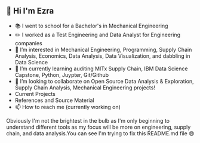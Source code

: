 ## 👋 Hi I'm Ezra
- :books: I went to school for a Bachelor's in Mechanical Engineering
- :pencil2: I worked as a Test Engineering and Data Analyst for Engineering companies
- 👀 I’m interested in Mechanical Engineering, Programming, Supply Chain Analysis, Economics, Data Analysis, Data Visualization, and dabbling in Data Science
- 🌱 I’m currently learning auditing MITx Supply Chain, IBM Data Science Capstone, Python, Juypter, Git/Github
- 💞️ I’m looking to collaborate on Open Source Data Analysis & Exploration, Supply Chain Analysis, Mechanical Engineering projects!
- Current Projects
- References and Source Material
- 📫 How to reach me (currently working on)

Obviously I'm not the brightest in the bulb as I'm only beginning to understand different tools as my focus will be more on engineering, supply chain, and data analysis.You can see I'm trying to fix this README.md file :smile:


<!---
ezrasc/ezrasc is a ✨ special ✨ repository because its `README.md` (this file) appears on your GitHub profile.
You can click the Preview link to take a look at your changes.
--->
